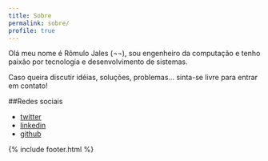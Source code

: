 ```yaml
---
title: Sobre
permalink: sobre/
profile: true
---
```

  
Olá meu nome é Rômulo Jales (¬¬), sou engenheiro da computação e tenho paixão por tecnologia e desenvolvimento de sistemas.

Caso queira discutir idéias, soluções, problemas... sinta-se livre para entrar em contato!

##Redes sociais

* [twitter][twitter]
* [linkedin][linkedin]
* [github][github]

{% include footer.html %}

[twitter]: http://twitter.com/romulojales
[github]: http://github.com/romulojales
[linkedin]: https://www.linkedin.com/in/romulojales
